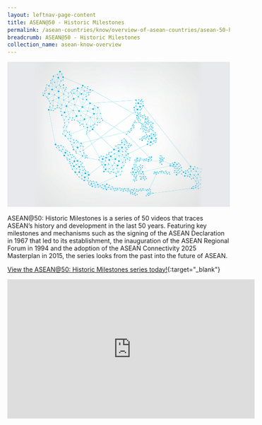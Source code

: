 ```yaml
---
layout: leftnav-page-content
title: ASEAN@50 - Historic Milestones
permalink: /asean-countries/know/overview-of-asean-countries/asean-50-historic-milestones/
breadcrumb: ASEAN@50 - Historic Milestones
collection_name: asean-know-overview
---
```


<img src="\images\asean-countries\asean-50.jpg" alt="ASEAN snapshot banner" style="width:800px;" />

ASEAN@50: Historic Milestones is a series of 50 videos that traces ASEAN’s history and development in the last 50 years. Featuring key milestones and mechanisms such as the signing of the ASEAN Declaration in 1967 that led to its establishment, the inauguration of the ASEAN Regional Forum in 1994 and the adoption of the ASEAN Connectivity 2025  Masterplan in 2015, the series looks from the past into the future of ASEAN. 

[View the ASEAN@50: Historic Milestones series today!](https://www.youtube.com/playlist?list=PL8iW4pSvDCw4DaQqnEOO0hL5vD8BFxsEu){:target="_blank"}

<div class="bp-youtube">
<iframe width="560" height="315" src="https://www.youtube.com/embed/videoseries?list=PL8iW4pSvDCw4DaQqnEOO0hL5vD8BFxsEu" frameborder="0" allow="accelerometer; autoplay; encrypted-media; gyroscope; picture-in-picture" allowfullscreen></iframe>
</div>